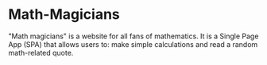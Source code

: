 # Math-Magicians
"Math magicians" is a website for all fans of mathematics. It is a Single Page App (SPA) that allows users to:  make simple calculations and read a random math-related quote.
